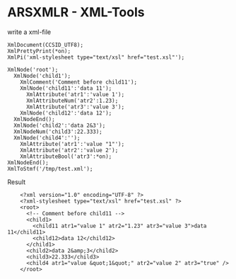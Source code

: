 # ARSXMLR - XML-Tools

write a xml-file

    XmlDocument(CCSID_UTF8);
    XmlPrettyPrint(*on);
    XmlPi('xml-stylesheet type="text/xsl" href="test.xsl"');
    
    XmlNode('root');
      XmlNode('child1');
        XmlComment('Comment before child11');
        XmlNode('child11':'data 11');
          XmlAttribute('atr1':'value 1');
          XmlAttributeNum('atr2':1.23);
          XmlAttribute('atr3':'value 3');
        XmlNode('child12':'data 12');
      XmlNodeEnd();
      XmlNode('child2':'data 2&3');
      XmlNodeNum('child3':22.333);
      XmlNode('child4':'');
        XmlAttribute('atr1':'value "1"');
        XmlAttribute('atr2':'value 2');
        XmlAttributeBool('atr3':*on);
    XmlNodeEnd();
    XmlToStmf('/tmp/test.xml');

Result 

        <?xml version="1.0" encoding="UTF-8" ?>
        <?xml-stylesheet type="text/xsl" href="test.xsl" ?>
        <root>
          <!-- Comment before child11 -->
          <child1>
            <child11 atr1="value 1" atr2="1.23" atr3="value 3">data 11</child11>
            <child12>data 12</child12>
          </child1>
          <child2>data 2&amp;3</child2>
          <child3>22.333</child3>
          <child4 atr1="value &quot;1&quot;" atr2="value 2" atr3="true" />
        </root>


